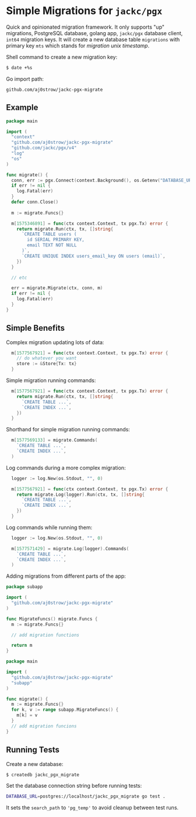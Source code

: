 # Simple Migrations for `jackc/pgx`

Quick and opinionated migration framework. It only supports "up" migrations, PostgreSQL database, golang app, `jackc/pgx` database client, `int64` migration keys. It will create a new database table `migrations` with primary key `mts` which stands for *migration unix timestamp*. 

Shell command to create a new migration key:

```sh
$ date +%s
```

Go import path:

```
github.com/aj0strow/jackc-pgx-migrate
```

## Example

```go
package main

import (
  "context"
  "github.com/aj0strow/jackc-pgx-migrate"
  "github.com/jackc/pgx/v4"
  "log"
  "os"
)

func migrate() {
  conn, err := pgx.Connect(context.Background(), os.Getenv("DATABASE_URL"))
  if err != nil {
    log.Fatal(err)
  }
  defer conn.Close()
  
  m := migrate.Funcs{}

  m[1575346891] = func(ctx context.Context, tx pgx.Tx) error {
    return migrate.Run(ctx, tx, []string{
      `CREATE TABLE users (
        id SERIAL PRIMARY KEY,
        email TEXT NOT NULL
      )`,
      `CREATE UNIQUE INDEX users_email_key ON users (email)`,
    })
  }

  // etc

  err = migrate.Migrate(ctx, conn, m)
  if err != nil {
    log.Fatal(err)
  }
}
```

## Simple Benefits

Complex migration updating lots of data:

```go
  m[1577567921] = func(ctx context.Context, tx pgx.Tx) error {
    // do whatever you want
    store := &Store{Tx: tx}
  }
```

Simple migration running commands:

```go
  m[1577567921] = func(ctx context.Context, tx pgx.Tx) error {
    return migrate.Run(ctx, tx, []string{
      `CREATE TABLE ...`,
      `CREATE INDEX ...`,
    })
  }
```

Shorthand for simple migration running commands:

```go
  m[1577569133] = migrate.Commands(
    `CREATE TABLE ...`,
    `CREATE INDEX ...`,
  )
```

Log commands during a more complex migration:

```go
  logger := log.New(os.Stdout, "", 0)

  m[1577567921] = func(ctx context.Context, tx pgx.Tx) error {
    return migrate.Log(logger).Run(ctx, tx, []string{
      `CREATE TABLE ...`,
      `CREATE INDEX ...`,
    })
  }
```

Log commands while running them:

```go
  logger := log.New(os.Stdout, "", 0)

  m[1577571429] = migrate.Log(logger).Commands(
    `CREATE TABLE ...`,
    `CREATE INDEX ...`,
  )
```

Adding migrations from different parts of the app:

```go
package subapp

import (
  "github.com/aj0strow/jackc-pgx-migrate"
)

func MigrateFuncs() migrate.Funcs {
  m := migrate.Funcs{}

  // add migration functions

  return m
}
```

```go
package main

import (
  "github.com/aj0strow/jackc-pgx-migrate"
  "subapp"
)

func migrate() {
  m := migrate.Funcs{}
  for k, v := range subapp.MigrateFuncs() {
    m[k] = v
  }
  // add migration funcions
}
```

## Running Tests

Create a new database:

```sh
$ createdb jackc_pgx_migrate
```

Set the database connection string before running tests:

```sh
DATABASE_URL=postgres://localhost/jackc_pgx_migrate go test .
```

It sets the `search_path` to `'pg_temp'` to avoid cleanup between test runs. 
